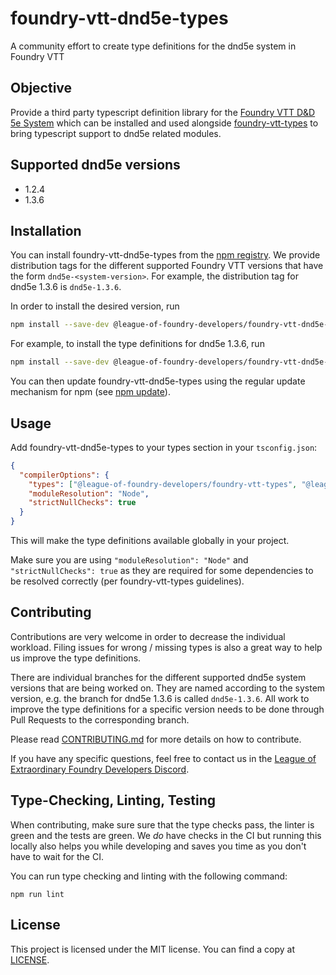 # foundry-vtt-dnd5e-types

A community effort to create type definitions for the dnd5e system in Foundry VTT

## Objective

Provide a third party typescript definition library for the [Foundry VTT D&D 5e System](https://gitlab.com/foundrynet/dnd5e) which can be installed and used alongside [foundry-vtt-types](https://github.com/League-of-Foundry-Developers/foundry-vtt-types) to bring typescript support to dnd5e related modules.

## Supported dnd5e versions

- 1.2.4
- 1.3.6
## Installation

You can install foundry-vtt-dnd5e-types from the [npm registry](https://npmjs.org/). We provide distribution tags for the different supported Foundry VTT versions that have the form `dnd5e-<system-version>`. For example, the distribution tag for dnd5e 1.3.6 is `dnd5e-1.3.6`.

In order to install the desired version, run

```sh
npm install --save-dev @league-of-foundry-developers/foundry-vtt-dnd5e-types@dnd5e-<dnd5e-version>
```

For example, to install the type definitions for dnd5e 1.3.6, run

```sh
npm install --save-dev @league-of-foundry-developers/foundry-vtt-dnd5e-types@dnd5e-1.3.6
```

You can then update foundry-vtt-dnd5e-types using the regular update mechanism for npm (see [npm update](https://docs.npmjs.com/cli/v7/commands/npm-update)).

## Usage

Add foundry-vtt-dnd5e-types to your types section in your `tsconfig.json`:

```json
{
  "compilerOptions": {
    "types": ["@league-of-foundry-developers/foundry-vtt-types", "@league-of-foundry-developers/foundry-vtt-dnd5e-types"],
    "moduleResolution": "Node",
    "strictNullChecks": true
  }
}
```

This will make the type definitions available globally in your project.

Make sure you are using `"moduleResolution": "Node"` and `"strictNullChecks": true` as they are required for some dependencies to be resolved correctly (per foundry-vtt-types guidelines).

## Contributing

Contributions are very welcome in order to decrease the individual workload. Filing issues for wrong / missing types is also a great way to help us improve the type definitions.

There are individual branches for the different supported dnd5e system versions that are being worked on. They are named according to the system version, e.g. the branch for dnd5e 1.3.6 is called `dnd5e-1.3.6`. All work to improve the type definitions for a specific version needs to be done through Pull Requests to the corresponding branch.

Please read [CONTRIBUTING.md](CONTRIBUTING.md) for more details on how to contribute.

If you have any specific questions, feel free to contact us in the [League of Extraordinary Foundry Developers Discord](https://discord.gg/52DNPzqm2Z).

## Type-Checking, Linting, Testing

When contributing, make sure sure that the type checks pass, the linter is green and the tests are green. We _do_ have checks in the CI but running this locally also helps you while developing and saves you time as you don't have to wait for the CI.

You can run type checking and linting with the following command:

```
npm run lint
```

## License

This project is licensed under the MIT license. You can find a copy at [LICENSE](LICENSE).
